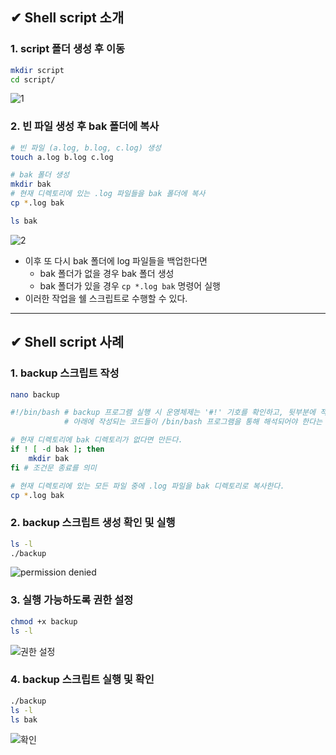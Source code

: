 ## ✔ Shell script 소개

### 1. script 폴더 생성 후 이동
```bash
mkdir script
cd script/
```
![1](https://user-images.githubusercontent.com/54324782/191456158-ca1b7145-8b71-49a6-9975-9808617c1ea5.png)

### 2. 빈 파일 생성 후 bak 폴더에 복사
```bash
# 빈 파일 (a.log, b.log, c.log) 생성
touch a.log b.log c.log

# bak 폴더 생성
mkdir bak
# 현재 디렉토리에 있는 .log 파일들을 bak 폴더에 복사
cp *.log bak

ls bak
```
![2](https://user-images.githubusercontent.com/54324782/191456649-8e30784f-e450-47c7-9d78-ce3dba9412e9.png)

- 이후 또 다시 bak 폴더에 log 파일들을 백업한다면
  - bak 폴더가 없을 경우 bak 폴더 생성
  - bak 폴더가 있을 경우 `cp *.log bak` 명령어 실행
- 이러한 작업을 쉘 스크립트로 수행할 수 있다.


- - -
## ✔ Shell script 사례

### 1. backup 스크립트 작성
```bash
nano backup
```
```bash
#!/bin/bash # backup 프로그램 실행 시 운영체제는 '#!' 기호를 확인하고, 뒷부분에 적힌 문자열을 확인함으로써
            # 아래에 작성되는 코드들이 /bin/bash 프로그램을 통해 해석되어야 한다는 것을 알도록 한다.

# 현재 디렉토리에 bak 디렉토리가 없다면 만든다.
if ! [ -d bak ]; then
    mkdir bak
fi # 조건문 종료를 의미

# 현재 디렉토리에 있는 모든 파일 중에 .log 파일을 bak 디렉토리로 복사한다.
cp *.log bak

```

### 2. backup 스크립트 생성 확인 및 실행
```bash
ls -l
./backup
```

![permission denied](https://user-images.githubusercontent.com/54324782/191463667-82672152-c880-4518-89ee-812d0ddf37c5.png)

### 3. 실행 가능하도록 권한 설정
```bash
chmod +x backup
ls -l
```

![권한 설정](https://user-images.githubusercontent.com/54324782/191463954-9ff3dd04-950e-4d81-bcab-ce0e1b79838f.png)

### 4. backup 스크립트 실행 및 확인
```bash
./backup
ls -l
ls bak
```

![확인](https://user-images.githubusercontent.com/54324782/191464186-0d13ca6f-9a75-4a71-8b8a-48f07f162f81.png)
